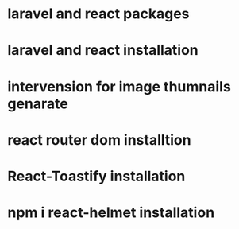 # laravel and react packages #
# laravel and react installation
# intervension  for image thumnails genarate
# react router dom installtion
# React-Toastify installation
# npm i react-helmet installation
